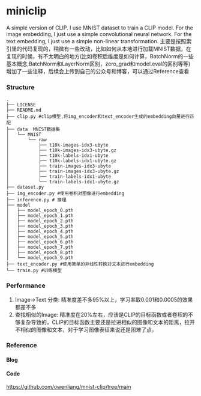 # miniclip
 A simple version of CLIP. 
 I use MNIST dataset to train a CLIP model. 
 For the image embedding, I just use a simple convolutional neural network.
 For the text embedding, I just use a simple non-linear transformation.
 主要是按照索引里的代码复现的，稍微有一些改动，比如如何从本地进行加载MNIST数据，在复现的时候，有不太明白的地方(比如卷积后维度是如何计算，BatchNorm的一些基本概念,BatchNorm和LayerNorm区别，zero_grad和model.eval的区别等等)增加了一些注释，后续会上传到自己的公众号和博客，可以通过Reference查看
### Structure

```plaintext
.
├── LICENSE
├── README.md
├── clip.py #clip模型,将img_encoder和text_encoder生成的embedding向量进行匹配
├── data  MNIST数据集
│   └── MNIST
│       └── raw
│           ├── t10k-images-idx3-ubyte
│           ├── t10k-images-idx3-ubyte.gz
│           ├── t10k-labels-idx1-ubyte
│           ├── t10k-labels-idx1-ubyte.gz
│           ├── train-images-idx3-ubyte
│           ├── train-images-idx3-ubyte.gz
│           ├── train-labels-idx1-ubyte
│           └── train-labels-idx1-ubyte.gz
├── dataset.py
├── img_encoder.py #使用卷积对图像进行embedding
├── inference.py # 推理
├── model
│   ├── model_epoch_0.pth
│   ├── model_epoch_1.pth
│   ├── model_epoch_2.pth
│   ├── model_epoch_3.pth
│   ├── model_epoch_4.pth
│   ├── model_epoch_5.pth
│   ├── model_epoch_6.pth
│   ├── model_epoch_7.pth
│   ├── model_epoch_8.pth
│   └── model_epoch_9.pth
├── text_encoder.py #使用简单的非线性转换对文本进行embedding
└── train.py #训练模型
```
### Performance
1. Image->Text 分类: 精准度差不多95%以上，学习率取0.001和0.0005的效果都差不多
2. 查找相似的Image: 精准度在20%左右，应该是CLIP的目标函数或者卷积的不够复杂导致的，CLIP的目标函数主要还是拉进相似的图像和文本的距离，拉开不相似的图像和文本，对于学习图像表征来说还是困难了点。
### Reference
#### Blog
#### Code
https://github.com/owenliang/mnist-clip/tree/main